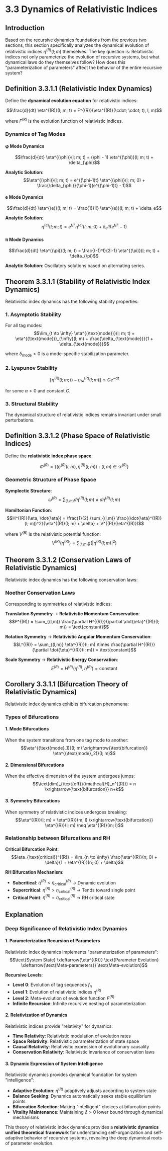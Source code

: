 # 3.3 Dynamics of Relativistic Indices

## Introduction

Based on the recursive dynamics foundations from the previous two sections, this section specifically analyzes the dynamical evolution of relativistic indices $\eta^{(R)}(l; m)$ themselves. The key question is: Relativistic indices not only parameterize the evolution of recursive systems, but what dynamical laws do they themselves follow? How does this "parameterization of parameters" affect the behavior of the entire recursive system?

## Definition 3.3.1.1 (Relativistic Index Dynamics)

Define the **dynamical evolution equation** for relativistic indices:

$$\frac{d}{dt} \eta^{(R)}(l; m; t) = F^{(R)}(\eta^{(R)}(\cdot; \cdot; t), l, m)$$

where $F^{(R)}$ is the evolution function of relativistic indices.

### Dynamics of Tag Modes

#### φ Mode Dynamics
$$\frac{d}{dt} \eta^{(\phi)}(l; m; t) = (\phi - 1) \eta^{(\phi)}(l; m; t) + \delta_{\phi}$$

**Analytic Solution**:
$$\eta^{(\phi)}(l; m; t) = e^{(\phi-1)t} \eta^{(\phi)}(l; m; 0) + \frac{\delta_{\phi}}{\phi-1}(e^{(\phi-1)t} - 1)$$

#### e Mode Dynamics
$$\frac{d}{dt} \eta^{(e)}(l; m; t) = \frac{1}{l!} \eta^{(e)}(l; m; t) + \delta_e$$

**Analytic Solution**:
$$\eta^{(e)}(l; m; t) = e^{t/l!} \eta^{(e)}(l; m; 0) + \delta_e l!(e^{t/l!} - 1)$$

#### π Mode Dynamics
$$\frac{d}{dt} \eta^{(\pi)}(l; m; t) = \frac{(-1)^l}{2l-1} \eta^{(\pi)}(l; m; t) + \delta_{\pi}$$

**Analytic Solution**: Oscillatory solutions based on alternating series.

## Theorem 3.3.1.1 (Stability of Relativistic Index Dynamics)

Relativistic index dynamics has the following stability properties:

### 1. Asymptotic Stability
For all tag modes:
$$\lim_{t \to \infty} \eta^{(\text{mode})}(l; m; t) = \eta^{(\text{mode})}_{\infty}(l; m) + \frac{\delta_{\text{mode}}}{1 + \delta_{\text{mode}}}$$

where $\delta_{\text{mode}} > 0$ is a mode-specific stabilization parameter.

### 2. Lyapunov Stability
$$\|\eta^{(R)}(l; m; t) - \eta^{(R)}_{\infty}(l; m)\| \leq C e^{-\alpha t}$$

for some $\alpha > 0$ and constant $C$.

### 3. Structural Stability
The dynamical structure of relativistic indices remains invariant under small perturbations.

## Definition 3.3.1.2 (Phase Space of Relativistic Indices)

Define the **relativistic index phase space**:

$$\Phi^{(R)} = \{(\eta^{(R)}(l; m), \dot{\eta}^{(R)}(l; m)) : (l,m) \in \mathcal{D}^{(R)}\}$$

### Geometric Structure of Phase Space

**Symplectic Structure**:
$$\omega^{(R)} = \sum_{(l,m)} d\eta^{(R)}(l; m) \wedge d\dot{\eta}^{(R)}(l; m)$$

**Hamiltonian Function**:
$$H^{(R)}(\eta, \dot{\eta}) = \frac{1}{2} \sum_{(l,m)} \frac{(\dot{\eta}^{(R)}(l; m))^2}{\eta^{(R)}(l; m) + \delta} + V^{(R)}(\eta^{(R)})$$

where $V^{(R)}$ is the relativistic potential function:
$$V^{(R)}(\eta^{(R)}) = \sum_{(l,m)} g(|\eta^{(R)}(l; m)|^2)$$

## Theorem 3.3.1.2 (Conservation Laws of Relativistic Dynamics)

Relativistic index dynamics has the following conservation laws:

### Noether Conservation Laws
Corresponding to symmetries of relativistic indices:

**Translation Symmetry** → **Relativistic Momentum Conservation**:
$$P^{(R)} = \sum_{(l,m)} \frac{\partial H^{(R)}}{\partial \dot{\eta}^{(R)}(l; m)} = \text{constant}$$

**Rotation Symmetry** → **Relativistic Angular Momentum Conservation**:
$$L^{(R)} = \sum_{(l,m)} \eta^{(R)}(l; m) \times \frac{\partial H^{(R)}}{\partial \dot{\eta}^{(R)}(l; m)} = \text{constant}$$

**Scale Symmetry** → **Relativistic Energy Conservation**:
$$E^{(R)} = H^{(R)}(\eta^{(R)}, \dot{\eta}^{(R)}) = \text{constant}$$

## Corollary 3.3.1.1 (Bifurcation Theory of Relativistic Dynamics)

Relativistic index dynamics exhibits bifurcation phenomena:

### Types of Bifurcations

#### 1. Mode Bifurcations
When the system transitions from one tag mode to another:
$$\eta^{(\text{mode}_1)}(l; m) \xrightarrow{\text{bifurcation}} \eta^{(\text{mode}_2)}(l; m)$$

#### 2. Dimensional Bifurcations
When the effective dimension of the system undergoes jumps:
$$\text{dim}_{\text{eff}}(\mathcal{H}_n^{(R)}) = n \xrightarrow{\text{bifurcation}} n+k$$

#### 3. Symmetry Bifurcations
When symmetry of relativistic indices undergoes breaking:
$$\eta^{(R)}(l; m) = \eta^{(R)}(m; l) \xrightarrow{\text{bifurcation}} \eta^{(R)}(l; m) \neq \eta^{(R)}(m; l)$$

### Relationship between Bifurcations and RH

**Critical Bifurcation Point**:
$$\eta_{\text{critical}}^{(R)} = \lim_{n \to \infty} \frac{\eta^{(R)}(n; 0) + \delta}{1 + \eta^{(R)}(n; 0) + \delta}$$

**RH Bifurcation Mechanism**:
- **Subcritical**: $\eta^{(R)} < \eta_{\text{critical}}^{(R)}$ → Dynamic evolution
- **Supercritical**: $\eta^{(R)} > \eta_{\text{critical}}^{(R)}$ → Tends toward single point
- **Critical Point**: $\eta^{(R)} = \eta_{\text{critical}}^{(R)}$ → RH critical state

## Explanation

### **Deep Significance of Relativistic Index Dynamics**

#### **1. Parameterization Recursion of Parameters**
Relativistic index dynamics implements "parameterization of parameters":
$$\text{System State} \xleftarrow{\eta^{(R)}} \text{Parameter Evolution} \xleftarrow{\text{Meta-parameters}} \text{Meta-evolution}$$

**Recursive Levels**:
- **Level 0**: Evolution of tag sequences $f_n$
- **Level 1**: Evolution of relativistic indices $\eta^{(R)}$
- **Level 2**: Meta-evolution of evolution function $F^{(R)}$
- **Infinite Recursion**: Infinite recursive nesting of parameterization

#### **2. Relativization of Dynamics**
Relativistic indices provide "relativity" for dynamics:
- **Time Relativity**: Relativistic modulation of evolution rates
- **Space Relativity**: Relativistic parameterization of state space
- **Causal Relativity**: Relativistic expression of evolutionary causality
- **Conservation Relativity**: Relativistic invariance of conservation laws

#### **3. Dynamic Expression of System Intelligence**
Relativistic dynamics provides dynamical foundation for system "intelligence":
- **Adaptive Evolution**: $\eta^{(R)}$ adaptively adjusts according to system state
- **Balance Seeking**: Dynamics automatically seeks stable equilibrium points
- **Bifurcation Selection**: Making "intelligent" choices at bifurcation points
- **Vitality Maintenance**: Maintaining $\delta > 0$ lower bound through dynamical mechanisms

This theory of relativistic index dynamics provides a **relativistic dynamics unified theoretical framework** for understanding self-organization and self-adaptive behavior of recursive systems, revealing the deep dynamical roots of parameter evolution.

